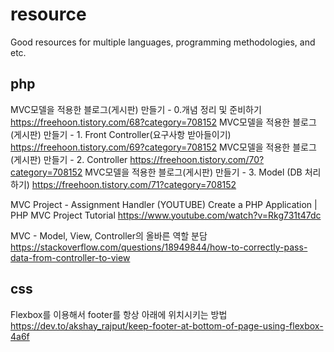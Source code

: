 # resource
Good resources for multiple languages, programming methodologies, and etc.

## php
MVC모델을 적용한 블로그(게시판) 만들기 - 0.개념 정리 및 준비하기
  https://freehoon.tistory.com/68?category=708152
MVC모델을 적용한 블로그(게시판) 만들기 - 1. Front Controller(요구사항 받아들이기)
  https://freehoon.tistory.com/69?category=708152
MVC모델을 적용한 블로그(게시판) 만들기 - 2. Controller 
  https://freehoon.tistory.com/70?category=708152
MVC모델을 적용한 블로그(게시판) 만들기 - 3. Model (DB 처리 하기) 
  https://freehoon.tistory.com/71?category=708152

MVC Project - Assignment Handler (YOUTUBE)
Create a PHP Application | PHP MVC Project Tutorial
https://www.youtube.com/watch?v=Rkg731t47dc

MVC - Model, View, Controller의 올바른 역할 분담
https://stackoverflow.com/questions/18949844/how-to-correctly-pass-data-from-controller-to-view

## css
Flexbox를 이용해서 footer를 항상 아래에 위치시키는 방법
https://dev.to/akshay_rajput/keep-footer-at-bottom-of-page-using-flexbox-4a6f
